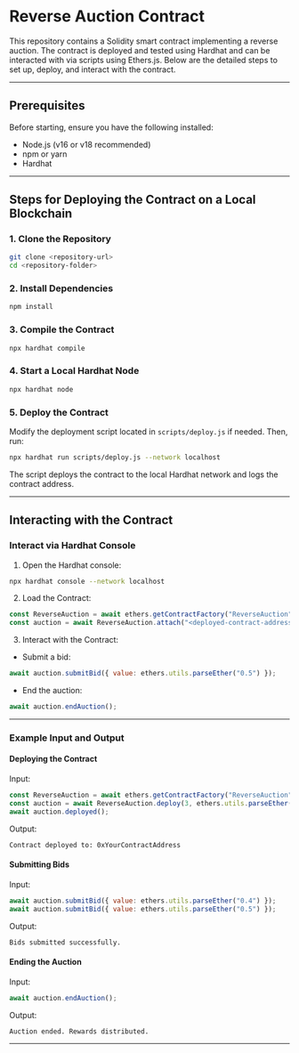 # Reverse Auction Contract

This repository contains a Solidity smart contract implementing a reverse auction. The contract is deployed and tested using Hardhat and can be interacted with via scripts using Ethers.js. Below are the detailed steps to set up, deploy, and interact with the contract.

---

## Prerequisites

Before starting, ensure you have the following installed:
- Node.js (v16 or v18 recommended)
- npm or yarn
- Hardhat

---

## Steps for Deploying the Contract on a Local Blockchain

### 1. Clone the Repository
```bash
git clone <repository-url>
cd <repository-folder>
```

### 2. Install Dependencies
```bash
npm install
```

### 3. Compile the Contract
```bash
npx hardhat compile
```

### 4. Start a Local Hardhat Node
```bash
npx hardhat node
```

### 5. Deploy the Contract
Modify the deployment script located in `scripts/deploy.js` if needed. Then, run:
```bash
npx hardhat run scripts/deploy.js --network localhost
```

The script deploys the contract to the local Hardhat network and logs the contract address.

---

## Interacting with the Contract

### Interact via Hardhat Console

1. Open the Hardhat console:
```bash
npx hardhat console --network localhost
```

2. Load the Contract:
```javascript
const ReverseAuction = await ethers.getContractFactory("ReverseAuction");
const auction = await ReverseAuction.attach("<deployed-contract-address>");
```

3. Interact with the Contract:
- Submit a bid:
```javascript
await auction.submitBid({ value: ethers.utils.parseEther("0.5") });
```
- End the auction:
```javascript
await auction.endAuction();
```

---

### Example Input and Output

#### Deploying the Contract
Input:
```javascript
const ReverseAuction = await ethers.getContractFactory("ReverseAuction");
const auction = await ReverseAuction.deploy(3, ethers.utils.parseEther("1"), { value: ethers.utils.parseEther("3") });
await auction.deployed();
```

Output:
```
Contract deployed to: 0xYourContractAddress
```

#### Submitting Bids
Input:
```javascript
await auction.submitBid({ value: ethers.utils.parseEther("0.4") });
await auction.submitBid({ value: ethers.utils.parseEther("0.5") });
```

Output:
```
Bids submitted successfully.
```

#### Ending the Auction
Input:
```javascript
await auction.endAuction();
```

Output:
```
Auction ended. Rewards distributed.
```

---



